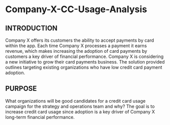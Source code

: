 # Company-X-CC-Usage-Analysis
## INTRODUCTION
Company X offers its customers the ability to accept payments by card within the app. 
Each time Company X processes a payment it earns revenue, which makes increasing the adoption of card payments by customers a key driver of financial performance. 
Company X is considering a new initiative to grow their card payments business. 
The solution provided outlines targeting existing organizations who have low credit card payment adoption.
## PURPOSE 
What organizations will be good candidates for a credit card usage campaign for the strategy and operations team and why? 
The goal is to increase credit card usage since adoption is a key driver of Company X long-term financial performance. 
